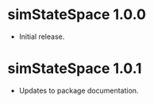 # simStateSpace 1.0.0

* Initial release.

# simStateSpace 1.0.1

* Updates to package documentation.

